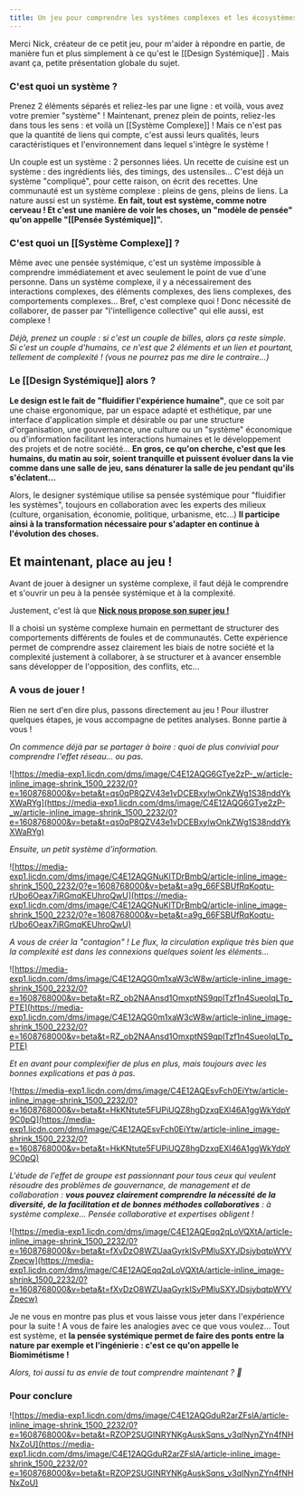 ```yaml
---
title: Un jeu pour comprendre les systèmes complexes et les écosystèmes.
---
```


Merci Nick, créateur de ce petit jeu, pour m'aider à répondre en partie, de manière fun et plus simplement à ce qu'est le [[Design Systémique]] . Mais avant ça, petite présentation globale du sujet.

### **C'est quoi un système ?**

Prenez 2 éléments séparés et reliez-les par une ligne : et voilà, vous avez votre premier "système" ! Maintenant, prenez plein de points, reliez-les dans tous les sens : et voilà un [[Système Complexe]] ! Mais ce n'est pas que la quantité de liens qui compte, c'est aussi leurs qualités, leurs caractéristiques et l'environnement dans lequel s'intègre le système !

Un couple est un système : 2 personnes liées. Un recette de cuisine est un système : des ingrédients liés, des timings, des ustensiles... C'est déjà un système "compliqué", pour cette raison, on écrit des recettes. Une communauté est un système complexe : pleins de gens, pleins de liens. La nature aussi est un système. **En fait, tout est système, comme notre cerveau ! Et c'est une manière de voir les choses, un "modèle de pensée" qu'on appelle "[[Pensée Systémique]]".**

### **C'est quoi un [[Système Complexe]] ?**

Même avec une pensée systémique, c'est un système impossible à comprendre immédiatement et avec seulement le point de vue d'une personne. Dans un système complexe, il y a nécessairement des interactions complexes, des éléments complexes, des liens complexes, des comportements complexes... Bref, c'est complexe quoi ! Donc nécessité de collaborer, de passer par "l'intelligence collective" qui elle aussi, est complexe !

*Déjà, prenez un couple : si c'est un couple de billes, alors ça reste simple. Si c'est un couple d'humains, ce n'est que 2 éléments et un lien et pourtant, tellement de complexité ! (vous ne pourrez pas me dire le contraire...)*

### **Le [[Design Systémique]] alors ?**

**Le design est le fait de "fluidifier l'expérience humaine"**, que ce soit par une chaise ergonomique, par un espace adapté et esthétique, par une interface d'application simple et désirable ou par une structure d'organisation, une gouvernance, une culture ou un "système" économique ou d'information facilitant les interactions humaines et le développement des projets et de notre société... **En gros, ce qu'on cherche, c'est que les humains, du matin au soir, soient tranquille et puissent évoluer dans la vie comme dans une salle de jeu, sans dénaturer la salle de jeu pendant qu'ils s'éclatent...**

Alors, le designer systémique utilise sa pensée systémique pour "fluidifier les systèmes", toujours en collaboration avec les experts des milieux (culture, organisation, économie, politique, urbanisme, etc...) **Il participe ainsi à la transformation nécessaire pour s'adapter en continue à l'évolution des choses.**

## **Et maintenant, place au jeu !**

Avant de jouer à designer un système complexe, il faut déjà le comprendre et s'ouvrir un peu à la pensée systémique et à la complexité.

Justement, c'est là que **[Nick nous propose son super jeu !](https://ncase.me/crowds/)**

Il a choisi un système complexe humain en permettant de structurer des comportements différents de foules et de communautés. Cette expérience permet de comprendre assez clairement les biais de notre société et la complexité justement à collaborer, à se structurer et à avancer ensemble sans développer de l'opposition, des conflits, etc...

### **A vous de jouer !**

Rien ne sert d'en dire plus, passons directement au jeu ! Pour illustrer quelques étapes, je vous accompagne de petites analyses. Bonne partie à vous !

*On commence déjà par se partager à boire : quoi de plus convivial pour comprendre l'effet réseau... ou pas.*

![https://media-exp1.licdn.com/dms/image/C4E12AQG6GTye2zP-_w/article-inline_image-shrink_1500_2232/0?e=1608768000&v=beta&t=qs0qP8QZV43e1vDCEBxylwOnkZWg1S38nddYkXWaRYg](https://media-exp1.licdn.com/dms/image/C4E12AQG6GTye2zP-_w/article-inline_image-shrink_1500_2232/0?e=1608768000&v=beta&t=qs0qP8QZV43e1vDCEBxylwOnkZWg1S38nddYkXWaRYg)

*Ensuite, un petit système d'information.*

![https://media-exp1.licdn.com/dms/image/C4E12AQGNuKlTDrBmbQ/article-inline_image-shrink_1500_2232/0?e=1608768000&v=beta&t=a9g_66FSBUfRqKoqtu-rUbo6Oeax7iRGmqKEUhroQwU](https://media-exp1.licdn.com/dms/image/C4E12AQGNuKlTDrBmbQ/article-inline_image-shrink_1500_2232/0?e=1608768000&v=beta&t=a9g_66FSBUfRqKoqtu-rUbo6Oeax7iRGmqKEUhroQwU)

*A vous de créer la "contagion" ! Le flux, la circulation explique très bien que la complexité est dans les connexions quelques soient les éléments...*

![https://media-exp1.licdn.com/dms/image/C4E12AQG0m1xaW3cW8w/article-inline_image-shrink_1500_2232/0?e=1608768000&v=beta&t=RZ_ob2NAAnsd1OmxptNS9qplTzf1n4SueoIqLTp_PTE](https://media-exp1.licdn.com/dms/image/C4E12AQG0m1xaW3cW8w/article-inline_image-shrink_1500_2232/0?e=1608768000&v=beta&t=RZ_ob2NAAnsd1OmxptNS9qplTzf1n4SueoIqLTp_PTE)

*Et en avant pour complexifier de plus en plus, mais toujours avec les bonnes explications et pas à pas.*

![https://media-exp1.licdn.com/dms/image/C4E12AQEsvFch0EiYtw/article-inline_image-shrink_1500_2232/0?e=1608768000&v=beta&t=HkKNtute5FUPiUQZ8hgDzxqEXl46A1ggWkYdpY9C0pQ](https://media-exp1.licdn.com/dms/image/C4E12AQEsvFch0EiYtw/article-inline_image-shrink_1500_2232/0?e=1608768000&v=beta&t=HkKNtute5FUPiUQZ8hgDzxqEXl46A1ggWkYdpY9C0pQ)

*L'étude de l'effet de groupe est passionnant pour tous ceux qui veulent résoudre des problèmes de gouvernance, de management et de collaboration : **vous pouvez clairement comprendre la nécessité de la diversité, de la facilitation et de bonnes méthodes collaboratives** : à système complexe... Pensée collaborative et expertises obligent !*

![https://media-exp1.licdn.com/dms/image/C4E12AQEqq2qLoVQXtA/article-inline_image-shrink_1500_2232/0?e=1608768000&v=beta&t=fXvDzO8WZUaaGyrkISvPMluSXYJDsjybqtpWYVZpecw](https://media-exp1.licdn.com/dms/image/C4E12AQEqq2qLoVQXtA/article-inline_image-shrink_1500_2232/0?e=1608768000&v=beta&t=fXvDzO8WZUaaGyrkISvPMluSXYJDsjybqtpWYVZpecw)

Je ne vous en montre pas plus et vous laisse vous jeter dans l'expérience pour la suite ! A vous de faire les analogies avec ce que vous voulez... Tout est système, et **la pensée systémique permet de faire des ponts entre la nature par exemple et l'ingénierie : c'est ce qu'on appelle le Biomimétisme !**

*Alors, toi aussi tu as envie de tout comprendre maintenant ? 🚀*

### **Pour conclure**

![https://media-exp1.licdn.com/dms/image/C4E12AQGduR2arZFslA/article-inline_image-shrink_1500_2232/0?e=1608768000&v=beta&t=RZOP2SUGINRYNKgAuskSqns_v3qINynZYn4fNHNxZoU](https://media-exp1.licdn.com/dms/image/C4E12AQGduR2arZFslA/article-inline_image-shrink_1500_2232/0?e=1608768000&v=beta&t=RZOP2SUGINRYNKgAuskSqns_v3qINynZYn4fNHNxZoU)